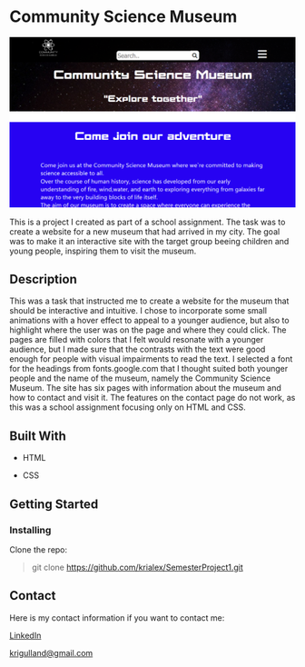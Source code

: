 # Community Science Museum

![Screenshot of the home page of the site](/img/ScreenshotOfPage.png "The home page")

This is a project I created as part of a school assignment. The task was to create a website for a new museum that had arrived in my city. The goal was to make it an interactive site with the target group beeing children and young people, inspiring them to visit the museum.

## Description

This was a task that instructed me to create a website for the museum that should be interactive and intuitive. I chose to incorporate some small animations with a hover effect to appeal to a younger audience, but also to highlight where the user was on the page and where they could click. The pages are filled with colors that I felt would resonate with a younger audience, but I made sure that the contrasts with the text were good enough for people with visual impairments to read the text. I selected a font for the headings from fonts.google.com that I thought suited both younger people and the name of the museum, namely the Community Science Museum. The site has six pages with information about the museum and how to contact and visit it. The features on the contact page do not work, as this was a school assignment focusing only on HTML and CSS.

## Built With

- HTML

- CSS

## Getting Started

### Installing

Clone the repo:

> git clone https://github.com/krialex/SemesterProject1.git

## Contact

Here is my contact information if you want to contact me:

[LinkedIn](https://www.linkedin.com/in/kristine-alexandersen-14144070/)

<krigulland@gmail.com>
